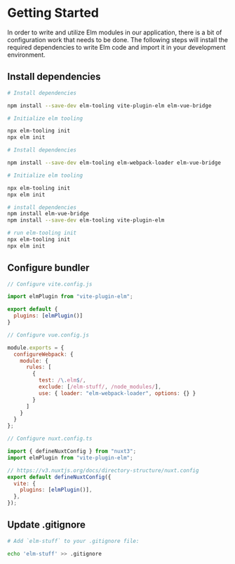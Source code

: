 # Getting Started

In order to write and utilize Elm modules in our application, there is a bit of configuration work that needs to be done. The following steps will install the required dependencies to write Elm code and import it in your development environment.

## Install dependencies

<CodeGroup>
  <CodeGroupItem title="Vite" active>
  
```bash
# Install dependencies

npm install --save-dev elm-tooling vite-plugin-elm elm-vue-bridge

# Initialize elm tooling

npx elm-tooling init
npx elm init

```

  </CodeGroupItem>

  <CodeGroupItem title="Vue CLI">

```bash
# Install dependencies

npm install --save-dev elm-tooling elm-webpack-loader elm-vue-bridge

# Initialize elm tooling

npx elm-tooling init
npx elm init

```

  </CodeGroupItem>

  <CodeGroupItem title="Nuxt 3 (Vite)">
  
```bash
# install dependencies
npm install elm-vue-bridge
npm install --save-dev elm-tooling vite-plugin-elm

# run elm-tooling init
npx elm-tooling init
npx elm init
```
  
  </CodeGroupItem>

</CodeGroup>

## Configure bundler

<CodeGroup>
  <CodeGroupItem title="Vite" active>

```js
// Configure vite.config.js

import elmPlugin from "vite-plugin-elm";

export default {
  plugins: [elmPlugin()]
}
```

  </CodeGroupItem>

  <CodeGroupItem title="Vue CLI">

```js
// Configure vue.config.js

module.exports = {
  configureWebpack: {
    module: {
      rules: [
        {
          test: /\.elm$/,
          exclude: [/elm-stuff/, /node_modules/],
          use: { loader: "elm-webpack-loader", options: {} }
        }
      ]
    }
  }
};
```

  </CodeGroupItem>

  <CodeGroupItem title="Nuxt 3 (Vite)">

```js
// Configure nuxt.config.ts

import { defineNuxtConfig } from "nuxt3";
import elmPlugin from "vite-plugin-elm";

// https://v3.nuxtjs.org/docs/directory-structure/nuxt.config
export default defineNuxtConfig({
  vite: {
    plugins: [elmPlugin()],
  },
});

```
  
  </CodeGroupItem>
  
</CodeGroup>

## Update .gitignore

```bash
# Add `elm-stuff` to your .gitignore file:

echo 'elm-stuff' >> .gitignore
```